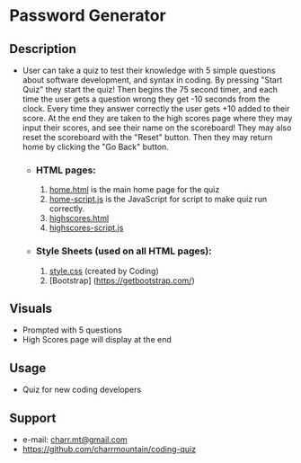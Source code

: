 #  **Password Generator** #

## **Description**

-  User can take a quiz to test their knowledge with 5 simple questions about software development, and syntax in coding. By pressing "Start Quiz" they start the quiz! Then begins the 75 second timer, and each time the user gets a question wrong they get -10 seconds from the clock. Every time they answer correctly the user gets +10 added to their score. At the end they are taken to the high scores page where they may input their scores, and see their name on the scoreboard! They may also reset the scoreboard with the "Reset" button. Then they may return home by clicking the "Go Back" button. 

    - ### **HTML pages:**
         1. [home.html](index.html) is the main home page for the quiz
         2. [home-script.js](portfolio.html) is the JavaScript for script to make quiz run correctly.
         3. [highscores.html](highscores.html)
         4. [highscores-script.js](highscores-script.js)


    - ### **Style Sheets** (used on all HTML pages)**:**
         1. [style.css](style.css) (created by Coding)
         2. [Bootstrap] (https://getbootstrap.com/)


## **Visuals**
- Prompted with 5 questions
- High Scores page will display at the end

## **Usage**
- Quiz for new coding developers

## **Support**
- e-mail: charr.mt@gmail.com
- https://github.com/charrmountain/coding-quiz
